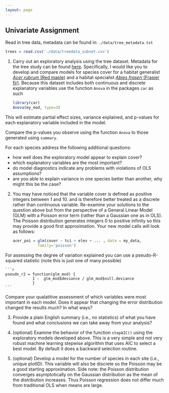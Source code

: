 ```yaml
---
layout: page
---
```


## Univariate Assignment

Read in tree data, metadata can be found in: `./data/tree_metadata.txt`

```r
trees = read.csv('./data/treedata_subset.csv')
```

1. Carry out an exploratory analysis using the tree dataset. Metadata for the
tree study can be found [here](../data/tree_metadata.txt). Specifically, I would
like you to develop and compare models for species cover for a habitat
generalist [*Acer rubrum* (Red
maple)](http://www.durhamtownship.com/blog-archives/pix/November1407.jpg) and a
habitat specialist [*Abies fraseri* (Frasier
fir)](https://upload.wikimedia.org/wikipedia/commons/d/d0/Abies_fraseri_Mitchell.jpg).
Because this dataset includes both continuous and discrete explanatory variables
use the function `Anova` in the packages `car` as such

    ```r
    library(car)
    Anova(my_mod, type=3)
    ```

This will estimate partial effect sizes, variance explained, and p-values for 
each explanatory variable included in the model. 

Compare the p-values you observe using the function `Anova` to those generated
using `summary`. 

For each species address the following additional questions:

* how well does the exploratory model appear to explain cover?
* which explanatory variables are the most important?
* do model diagnostics indicate any problems with violations of OLS assumptions?
* are you able to explain variance in one species better than another, 
  why might this be the case?

2. You may have noticed that the variable cover is defined as 
positive integers between 1 and 10. and is therefore better treated
as a discrete rather than continuous variable. 
Re-examine your solutions to the question above but from the
perspective of a General Linear Model (GLM) with a Poisson error term
(rather than a Gaussian one as in OLS). 
The Poisson distribution generates integers 0 to positive infinity so this may provide a good first approximation. 
Your new model calls will look as follows:

    ```r
    acer_poi = glm(cover ~ tci + elev + ... , data = my_data, 
               family='poisson')
    ```

For assessing the degree of variation explained you can use a 
pseudo-R-squared statistic (note this is just one of many possible)

    ```r
    pseudo_r2 = function(glm_mod) {
                1 -  glm_mod$deviance / glm_mod$null.deviance
                }
    ```

Compare your qualatitive assessment of which variables were most important in each model. 
Does it appear that changing the error distribution changed the results much? In what ways? 

3. Provide a plain English summary (i.e., no statistics) of what you have
found and what conclusions we can take away from your analysis?

4. (optional) Examine the behavior of the function `stepAIC()` using the 
exploratory models developed above. This is a very simple and not very
robust machine learning stepwise algorithm that uses AIC to select a 
best model. By default it does a backward selection routine. 

5. (optional) Develop a model for the number of species in each site 
(i.e., unique plotID). This variable will also be discrete so the Poisson
may be a good starting approximation. Side note: the Poisson
distribution converges asymptotically on the Gaussian distribution as the 
mean of the distribution increases. Thus Poisson regression does not differ
much from traditional OLS when means are large. 
